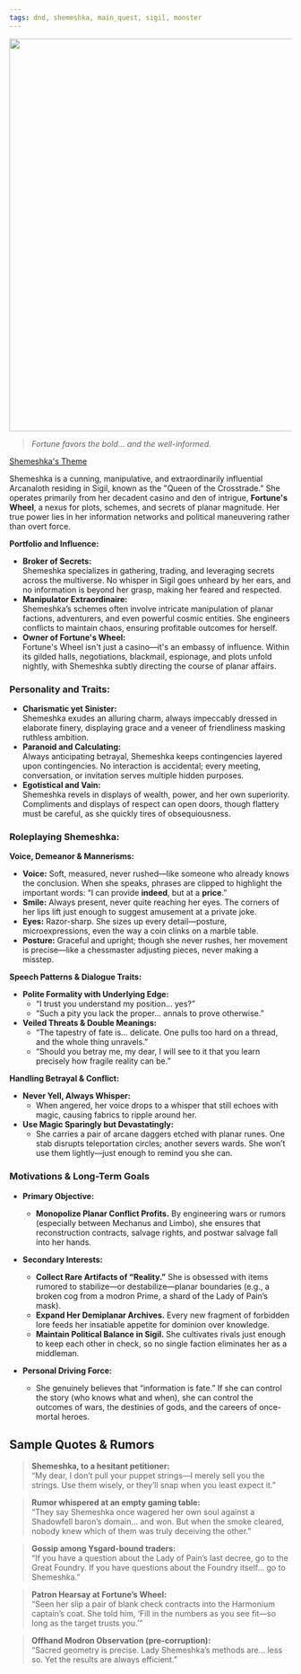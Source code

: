 ```yaml
---
tags: dnd, shemeshka, main_quest, sigil, monster
---
```


<img src="Shemeshka.webp" class="rightimg" height=700>

> *Fortune favors the bold... and the well-informed.*


[Shemeshka's Theme](https://www.youtube.com/watch?v=oVAp5UDnsPI&list=RDoVAp5UDnsPI&start_radio=1)

Shemeshka is a cunning, manipulative, and extraordinarily influential Arcanaloth residing in Sigil, known as the "Queen of the Crosstrade." She operates primarily from her decadent casino and den of intrigue, **Fortune's Wheel**, a nexus for plots, schemes, and secrets of planar magnitude. Her true power lies in her information networks and political maneuvering rather than overt force.

**Portfolio and Influence:**

- **Broker of Secrets:**  
    Shemeshka specializes in gathering, trading, and leveraging secrets across the multiverse. No whisper in Sigil goes unheard by her ears, and no information is beyond her grasp, making her feared and respected.
- **Manipulator Extraordinaire:**  
    Shemeshka’s schemes often involve intricate manipulation of planar factions, adventurers, and even powerful cosmic entities. She engineers conflicts to maintain chaos, ensuring profitable outcomes for herself.
- **Owner of Fortune's Wheel:**  
    Fortune's Wheel isn't just a casino—it's an embassy of influence. Within its gilded halls, negotiations, blackmail, espionage, and plots unfold nightly, with Shemeshka subtly directing the course of planar affairs.

### **Personality and Traits:**

- **Charismatic yet Sinister:**  
    Shemeshka exudes an alluring charm, always impeccably dressed in elaborate finery, displaying grace and a veneer of friendliness masking ruthless ambition.
- **Paranoid and Calculating:**  
    Always anticipating betrayal, Shemeshka keeps contingencies layered upon contingencies. No interaction is accidental; every meeting, conversation, or invitation serves multiple hidden purposes.
- **Egotistical and Vain:**  
    Shemeshka revels in displays of wealth, power, and her own superiority. Compliments and displays of respect can open doors, though flattery must be careful, as she quickly tires of obsequiousness.

### **Roleplaying Shemeshka:**

**Voice, Demeanor & Mannerisms:**

- **Voice:** Soft, measured, never rushed—like someone who already knows the conclusion. When she speaks, phrases are clipped to highlight the important words: “I can provide **indeed**, but at a **price**.”
- **Smile:** Always present, never quite reaching her eyes. The corners of her lips lift just enough to suggest amusement at a private joke.
- **Eyes:** Razor-sharp. She sizes up every detail—posture, microexpressions, even the way a coin clinks on a marble table.
- **Posture:** Graceful and upright; though she never rushes, her movement is precise—like a chessmaster adjusting pieces, never making a misstep.

**Speech Patterns & Dialogue Traits:**

- **Polite Formality with Underlying Edge:**
    - “I trust you understand my position… yes?”
    - “Such a pity you lack the proper… annals to prove otherwise.”
- **Veiled Threats & Double Meanings:**
    - “The tapestry of fate is… delicate. One pulls too hard on a thread, and the whole thing unravels.”
    - “Should you betray me, my dear, I will see to it that you learn precisely how fragile reality can be.”

**Handling Betrayal & Conflict:**

- **Never Yell, Always Whisper:**
    - When angered, her voice drops to a whisper that still echoes with magic, causing fabrics to ripple around her.
- **Use Magic Sparingly but Devastatingly:**
    - She carries a pair of arcane daggers etched with planar runes. One stab disrupts teleportation circles; another severs wards. She won’t use them lightly—just enough to remind you she can.



### Motivations & Long-Term Goals

- **Primary Objective:**
    - **Monopolize Planar Conflict Profits.** By engineering wars or rumors (especially between Mechanus and Limbo), she ensures that reconstruction contracts, salvage rights, and postwar salvage fall into her hands.

- **Secondary Interests:**
    - **Collect Rare Artifacts of “Reality.”** She is obsessed with items rumored to stabilize—or destabilize—planar boundaries (e.g., a broken cog from a modron Prime, a shard of the Lady of Pain’s mask).
    - **Expand Her Demiplanar Archives.** Every new fragment of forbidden lore feeds her insatiable appetite for dominion over knowledge.
    - **Maintain Political Balance in Sigil.** She cultivates rivals just enough to keep each other in check, so no single faction eliminates her as a middleman.

- **Personal Driving Force:**
    - She genuinely believes that “information is fate.” If she can control the story (who knows what and when), she can control the outcomes of wars, the destinies of gods, and the careers of once-mortal heroes.



## Sample Quotes & Rumors

> **Shemeshka, to a hesitant petitioner:**  
> “My dear, I don’t pull your puppet strings—I merely sell you the strings. Use them wisely, or they’ll snap when you least expect it.”

> **Rumor whispered at an empty gaming table:**  
> “They say Shemeshka once wagered her own soul against a Shadowfell baron’s domain… and won. But when the smoke cleared, nobody knew which of them was truly deceiving the other.”

> **Gossip among Ysgard-bound traders:**  
> “If you have a question about the Lady of Pain’s last decree, go to the Great Foundry. If you have questions about the Foundry itself… go to Shemeshka.”

> **Patron Hearsay at Fortune’s Wheel:**  
> “Seen her slip a pair of blank check contracts into the Harmonium captain’s coat. She told him, ‘Fill in the numbers as you see fit—so long as the target trusts you.’”

> **Offhand Modron Observation (pre-corruption):**  
> “Sacred geometry is precise. Lady Shemeshka’s methods are… less so. Yet the results are always efficient.”



